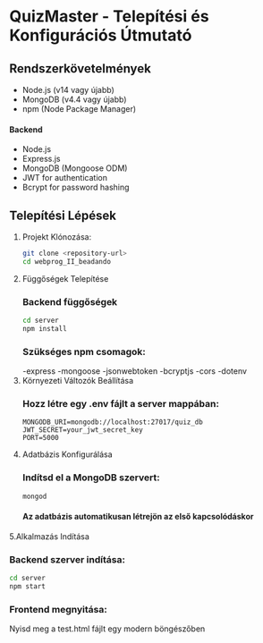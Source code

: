 # QuizMaster - Telepítési és Konfigurációs Útmutató
## Rendszerkövetelmények

- Node.js (v14 vagy újabb)
- MongoDB (v4.4 vagy újabb)
- npm (Node Package Manager)

#### Backend
- Node.js
- Express.js
- MongoDB (Mongoose ODM)
- JWT for authentication
- Bcrypt for password hashing

## Telepítési Lépések
1. Projekt Klónozása:
   ```bash
   git clone <repository-url>
   cd webprog_II_beadando
   ```
2. Függőségek Telepítése
   ### Backend függőségek
   ```bash
   cd server
   npm install
   ```
   ### Szükséges npm csomagok:
   -express
   -mongoose
   -jsonwebtoken
   -bcryptjs
   -cors
   -dotenv
3. Környezeti Változók Beállítása
   ### Hozz létre egy .env fájlt a server mappában:
   ```
   MONGODB_URI=mongodb://localhost:27017/quiz_db
   JWT_SECRET=your_jwt_secret_key
   PORT=5000
   ```
4. Adatbázis Konfigurálása
   ### Indítsd el a MongoDB szervert:
   ```bash
   mongod
   ```
   #### Az adatbázis automatikusan létrejön az első kapcsolódáskor
5.Alkalmazás Indítása
   ### Backend szerver indítása:
   ```bash
   cd server
   npm start
   ```
   ### Frontend megnyitása:
   Nyisd meg a test.html fájlt egy modern böngészőben

